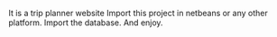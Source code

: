 It is a trip planner website 
Import this project in netbeans or any other platform. Import the database.
And enjoy.
